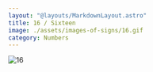 ```yaml
---
layout: "@layouts/MarkdownLayout.astro"
title: 16 / Sixteen
image: ./assets/images-of-signs/16.gif
category: Numbers
---
```


![16](@signs/16.gif)
